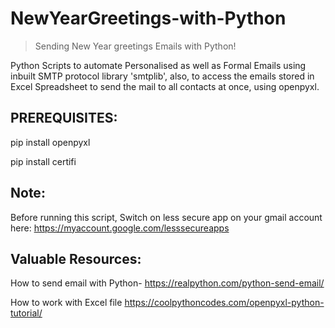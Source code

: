 # NewYearGreetings-with-Python
> Sending New Year greetings Emails with Python!

 Python Scripts to automate Personalised as well as Formal Emails using inbuilt SMTP protocol library 'smtplib', 
 also, to access the emails stored in Excel Spreadsheet to send the mail to all contacts at once, using openpyxl.


## **PREREQUISITES:**
   pip install openpyxl
   
   pip install certifi
  
## **Note:**
Before running this script,
Switch on less secure app on your gmail account here: https://myaccount.google.com/lesssecureapps

## Valuable Resources:

How to send email with Python- https://realpython.com/python-send-email/

How to work with Excel file https://coolpythoncodes.com/openpyxl-python-tutorial/
